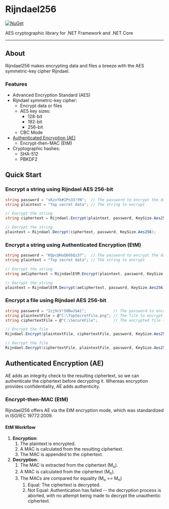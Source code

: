 # Rijndael256

[![NuGet](https://img.shields.io/nuget/v/Rijndael256.svg?maxAge=2592000)](https://www.nuget.org/packages/Rijndael256/)

AES cryptographic library for .NET Framework and .NET Core

---

## About
Rijndael256 makes encrypting data and files a breeze with the AES symmetric-key cipher Rijndael.

### Features

* Advanced Encryption Standard (AES)
* Rijndael symmetric-key cipher:
	* Encrypt data or files
	* AES key sizes:
		* 128-bit
		* 192-bit
		* 256-bit
	* CBC Mode
* [Authenticated Encryption (AE)](#authenticated-encryption-ae)
	* Encrypt-then-MAC (EtM)
* Cryptographic hashes:
	* SHA-512
	* PBKDF2

## Quick Start

### Encrypt a string using Rijndael AES 256-bit

```C#
string password = "sKzvYk#1Pn33!YN";  // The password to encrypt the data with
string plaintext = "Top secret data"; // The string to encrypt

// Encrypt the string
string ciphertext = Rijndael.Encrypt(plaintext, password, KeySize.Aes256);

// Decrypt the string
plaintext = Rijndael.Decrypt(ciphertext, password, KeySize.Aes256);
```

### Encrypt a string using Authenticated Encryption (EtM)

```C#
string password = "KQpc@HuQ66b$z37";  // The password to encrypt the data with
string plaintext = "Top secret data"; // The string to encrypt

// Encrypt the string
string aeCiphertext = RijndaelEtM.Encrypt(plaintext, password, KeySize.Aes256);

// Decrypt the string
plaintext = RijndaelEtM.Decrypt(aeCiphertext, password, KeySize.Aes256);
```

### Encrypt a file using Rijndael AES 256-bit

```C#
string password = "2zj9cV!50BwJ$A1";            // The password to encrypt the file with
string plaintextFile = @"C:\TopSecretFile.png"; // The file to encrypt
string ciphertextFile = @"C:\SecureFile";       // The encrypted file (extension unnecessary)

// Encrypt the file
Rijndael.Encrypt(plaintextFile, ciphertextFile, password, KeySize.Aes256);

// Decrypt the file
Rijndael.Decrypt(ciphertextFile, plaintextFile, password, KeySize.Aes256);
```

## Authenticated Encryption (AE)

AE adds an integrity check to the resulting ciphertext, so we can authenticate the ciphertext before decrypting it. Whereas encryption provides confidentiality, AE adds authenticity.

### Encrypt-then-MAC (EtM)

Rijndael256 offers AE via the EtM encryption mode, which was standardized in ISO/IEC 19772:2009.

#### EtM Workflow

 1. **Encryption**:
	 1. The plaintext is encrypted.
	 2. A MAC is calculated from the resulting ciphertext.
	 3. The MAC is appended to the ciphertext.
 2. **Decryption**:
	 1. The MAC is extracted from the ciphertext (M<sub>o</sub>).
	 2. A MAC is calculated from the ciphertext (M<sub>n</sub>).
	 3. The MACs are compared for equality (M<sub>o</sub> == M<sub>n</sub>)
		 1. Equal: The ciphertext is decrypted.
		 2. Not Equal:  Authentication has failed -- the decryption process is aborted, with no attempt being made to decrypt the unauthentic ciphertext.
